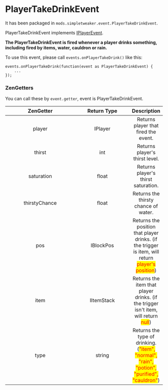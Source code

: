 # PlayerTakeDrinkEvent

It has been packaged in `mods.simpletweaker.event.PlayerTakeDrinkEvent`.

PlayerTakeDrinkEvent implements [IPlayerEvent](https://docs.blamejared.com/1.12/en/Vanilla/Events/Events/IPlayerEvent).

**The PlayerTakeDrinkEvent is fired whenever a player drinks something, including fired by items, water, cauldron or rain.**

To use this event, please call `events.onPlayerTakeDrink()` like this:

```rescript
events.onPlayerTakeDrink(function(event as PlayerTakeDrinkEvent) {
    ...
});
```

### ZenGetters

You can call these by `event.getter`,  event is PlayerTakeDrinkEvent.

<table><thead><tr><th width="221" align="center">ZenGetter</th><th width="168" align="center">Return Type</th><th align="center">Description</th></tr></thead><tbody><tr><td align="center">player</td><td align="center">IPlayer</td><td align="center">Returns player that fired the event.</td></tr><tr><td align="center">thirst</td><td align="center">int</td><td align="center">Returns player's thirst level.</td></tr><tr><td align="center">saturation</td><td align="center">float</td><td align="center">Returns player's thirst saturation.</td></tr><tr><td align="center">thirstyChance</td><td align="center">float</td><td align="center">Returns the thirsty chance of water.</td></tr><tr><td align="center">pos</td><td align="center">IBlockPos</td><td align="center">Returns the position that player drinks. (if the trigger is item, will return <mark style="color:red;">player's position</mark>)</td></tr><tr><td align="center">item</td><td align="center">IItemStack</td><td align="center">Returns the item that player drinks. (if the trigger isn't item, will return <mark style="color:red;">null</mark>)</td></tr><tr><td align="center">type</td><td align="center">string</td><td align="center">Returns the type of drinking. (<mark style="color:red;">"item", "normal", "rain", "potion", "purified", "cauldron"</mark>)</td></tr></tbody></table>
